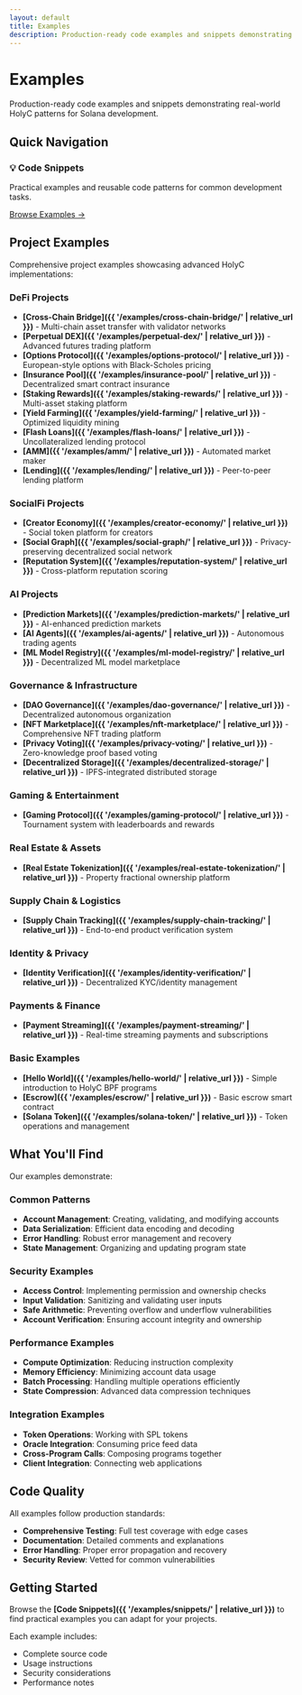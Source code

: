 ```yaml
---
layout: default
title: Examples
description: Production-ready code examples and snippets demonstrating real-world patterns
---
```


# Examples

Production-ready code examples and snippets demonstrating real-world HolyC patterns for Solana development.

## Quick Navigation

<div class="content-grid">
  <div class="feature-card">
    <h3>💡 Code Snippets</h3>
    <p>Practical examples and reusable code patterns for common development tasks.</p>
    <a href="{{ '/examples/snippets/' | relative_url }}" class="card-link">Browse Examples →</a>
  </div>
</div>

## Project Examples

Comprehensive project examples showcasing advanced HolyC implementations:

### DeFi Projects
- **[Cross-Chain Bridge]({{ '/examples/cross-chain-bridge/' | relative_url }})** - Multi-chain asset transfer with validator networks
- **[Perpetual DEX]({{ '/examples/perpetual-dex/' | relative_url }})** - Advanced futures trading platform
- **[Options Protocol]({{ '/examples/options-protocol/' | relative_url }})** - European-style options with Black-Scholes pricing
- **[Insurance Pool]({{ '/examples/insurance-pool/' | relative_url }})** - Decentralized smart contract insurance
- **[Staking Rewards]({{ '/examples/staking-rewards/' | relative_url }})** - Multi-asset staking platform
- **[Yield Farming]({{ '/examples/yield-farming/' | relative_url }})** - Optimized liquidity mining
- **[Flash Loans]({{ '/examples/flash-loans/' | relative_url }})** - Uncollateralized lending protocol
- **[AMM]({{ '/examples/amm/' | relative_url }})** - Automated market maker
- **[Lending]({{ '/examples/lending/' | relative_url }})** - Peer-to-peer lending platform

### SocialFi Projects
- **[Creator Economy]({{ '/examples/creator-economy/' | relative_url }})** - Social token platform for creators
- **[Social Graph]({{ '/examples/social-graph/' | relative_url }})** - Privacy-preserving decentralized social network
- **[Reputation System]({{ '/examples/reputation-system/' | relative_url }})** - Cross-platform reputation scoring

### AI Projects
- **[Prediction Markets]({{ '/examples/prediction-markets/' | relative_url }})** - AI-enhanced prediction markets
- **[AI Agents]({{ '/examples/ai-agents/' | relative_url }})** - Autonomous trading agents
- **[ML Model Registry]({{ '/examples/ml-model-registry/' | relative_url }})** - Decentralized ML model marketplace

### Governance & Infrastructure
- **[DAO Governance]({{ '/examples/dao-governance/' | relative_url }})** - Decentralized autonomous organization
- **[NFT Marketplace]({{ '/examples/nft-marketplace/' | relative_url }})** - Comprehensive NFT trading platform
- **[Privacy Voting]({{ '/examples/privacy-voting/' | relative_url }})** - Zero-knowledge proof based voting
- **[Decentralized Storage]({{ '/examples/decentralized-storage/' | relative_url }})** - IPFS-integrated distributed storage

### Gaming & Entertainment
- **[Gaming Protocol]({{ '/examples/gaming-protocol/' | relative_url }})** - Tournament system with leaderboards and rewards

### Real Estate & Assets
- **[Real Estate Tokenization]({{ '/examples/real-estate-tokenization/' | relative_url }})** - Property fractional ownership platform

### Supply Chain & Logistics
- **[Supply Chain Tracking]({{ '/examples/supply-chain-tracking/' | relative_url }})** - End-to-end product verification system

### Identity & Privacy
- **[Identity Verification]({{ '/examples/identity-verification/' | relative_url }})** - Decentralized KYC/identity management

### Payments & Finance
- **[Payment Streaming]({{ '/examples/payment-streaming/' | relative_url }})** - Real-time streaming payments and subscriptions

### Basic Examples
- **[Hello World]({{ '/examples/hello-world/' | relative_url }})** - Simple introduction to HolyC BPF programs
- **[Escrow]({{ '/examples/escrow/' | relative_url }})** - Basic escrow smart contract
- **[Solana Token]({{ '/examples/solana-token/' | relative_url }})** - Token operations and management

## What You'll Find

Our examples demonstrate:

### Common Patterns
- **Account Management**: Creating, validating, and modifying accounts
- **Data Serialization**: Efficient data encoding and decoding
- **Error Handling**: Robust error management and recovery
- **State Management**: Organizing and updating program state

### Security Examples
- **Access Control**: Implementing permission and ownership checks
- **Input Validation**: Sanitizing and validating user inputs
- **Safe Arithmetic**: Preventing overflow and underflow vulnerabilities
- **Account Verification**: Ensuring account integrity and ownership

### Performance Examples
- **Compute Optimization**: Reducing instruction complexity
- **Memory Efficiency**: Minimizing account data usage
- **Batch Processing**: Handling multiple operations efficiently
- **State Compression**: Advanced data compression techniques

### Integration Examples
- **Token Operations**: Working with SPL tokens
- **Oracle Integration**: Consuming price feed data
- **Cross-Program Calls**: Composing programs together
- **Client Integration**: Connecting web applications

## Code Quality

All examples follow production standards:

- **Comprehensive Testing**: Full test coverage with edge cases
- **Documentation**: Detailed comments and explanations
- **Error Handling**: Proper error propagation and recovery
- **Security Review**: Vetted for common vulnerabilities

## Getting Started

Browse the **[Code Snippets]({{ '/examples/snippets/' | relative_url }})** to find practical examples you can adapt for your projects.

Each example includes:
- Complete source code
- Usage instructions
- Security considerations
- Performance notes